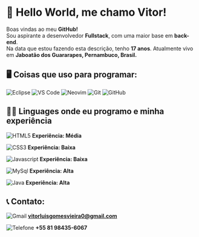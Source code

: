 # 👋 Hello World, me chamo Vitor!

Boas vindas ao meu **GitHub!**  
Sou aspirante a desenvolvedor **Fullstack**, com uma maior base em **back-end**.  
Na data que estou fazendo esta descrição, tenho **17 anos**.
Atualmente vivo em **Jaboatão dos Guararapes, Pernambuco, Brasil.**  

## 🖥️ Coisas que uso para programar:

![Eclipse](https://img.shields.io/badge/Eclipse-2C2255?style=for-the-badge&logo=eclipse&logoColor=white)
![VS Code](https://img.shields.io/badge/Visual_Studio_Code-0078D4?style=for-the-badge&logo=visual%20studio%20code&logoColor=white)
![Neovim](https://img.shields.io/badge/NeoVim-%2357A143.svg?&style=for-the-badge&logo=neovim&logoColor=white)
![Git](https://img.shields.io/badge/GIT-E44C30?style=for-the-badge&logo=git&logoColor=white)
![GitHub](https://img.shields.io/badge/GitHub-100000?style=for-the-badge&logo=github&logoColor=white)

## 👨‍💻 Linguages onde eu programo e minha experiência

![HTML5](https://img.shields.io/badge/HTML-239120?style=for-the-badge&logo=html5&logoColor=white) **Experiência: Média**

![CSS3](https://img.shields.io/badge/CSS-239120?&style=for-the-badge&logo=css3&logoColor=white) **Experiência: Baixa**

![Javascript](https://img.shields.io/badge/JavaScript-F7DF1E?style=for-the-badge&logo=JavaScript&logoColor=white) **Experiência: Baixa**

![MySql](https://img.shields.io/badge/MySQL-00000F?style=for-the-badge&logo=mysql&logoColor=white) **Experiência: Alta**

![Java](https://img.shields.io/badge/Java-ED8B00?style=for-the-badge&logo=openjdk&logoColor=white) **Experiência: Alta**

## 📞 Contato:

![Gmail](https://img.shields.io/badge/Gmail-D14836?style=for-the-badge&logo=gmail&logoColor=white) **vitorluisgomesvieira0@gmail.com**

![Telefone](https://img.shields.io/badge/WhatsApp-25D366?style=for-the-badge&logo=whatsapp&logoColor=white) **+55 81 98435-6067** 
